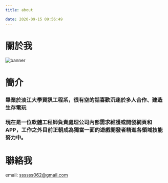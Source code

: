 ```yaml
---
title: about

date: 2020-09-15 09:56:49
---
```

# 關於我

![banner](https://source.unsplash.com/random/500×900/?sea)

# 簡介

### 畢業於淡江大學資訊工程系，很有空的話喜歡沉迷於多人合作、建造生存電玩

### 現在是一位軟體工程師負責處理公司內部需求維護或開發網頁和 APP，工作之外目前正朝成為獨當一面的遊戲開發者精進各領域技能努力中。

# 聯絡我

email: ssssss062@gmail.com
